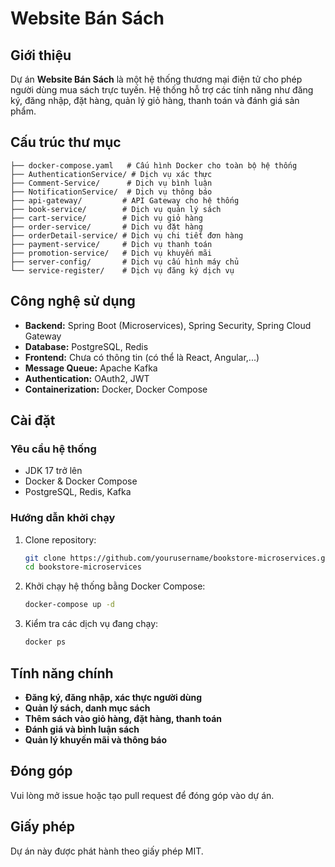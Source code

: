 # Website Bán Sách

## Giới thiệu
Dự án **Website Bán Sách** là một hệ thống thương mại điện tử cho phép người dùng mua sách trực tuyến. Hệ thống hỗ trợ các tính năng như đăng ký, đăng nhập, đặt hàng, quản lý giỏ hàng, thanh toán và đánh giá sản phẩm.

## Cấu trúc thư mục
```
├── docker-compose.yaml   # Cấu hình Docker cho toàn bộ hệ thống
├── AuthenticationService/ # Dịch vụ xác thực
├── Comment-Service/      # Dịch vụ bình luận
├── NotificationService/  # Dịch vụ thông báo
├── api-gateway/         # API Gateway cho hệ thống
├── book-service/        # Dịch vụ quản lý sách
├── cart-service/        # Dịch vụ giỏ hàng
├── order-service/       # Dịch vụ đặt hàng
├── orderDetail-service/ # Dịch vụ chi tiết đơn hàng
├── payment-service/     # Dịch vụ thanh toán
├── promotion-service/   # Dịch vụ khuyến mãi
├── server-config/       # Dịch vụ cấu hình máy chủ
└── service-register/    # Dịch vụ đăng ký dịch vụ
```

## Công nghệ sử dụng
- **Backend:** Spring Boot (Microservices), Spring Security, Spring Cloud Gateway
- **Database:** PostgreSQL, Redis
- **Frontend:** Chưa có thông tin (có thể là React, Angular,...)
- **Message Queue:** Apache Kafka
- **Authentication:** OAuth2, JWT
- **Containerization:** Docker, Docker Compose

## Cài đặt
### Yêu cầu hệ thống
- JDK 17 trở lên
- Docker & Docker Compose
- PostgreSQL, Redis, Kafka

### Hướng dẫn khởi chạy
1. Clone repository:
   ```bash
   git clone https://github.com/yourusername/bookstore-microservices.git
   cd bookstore-microservices
   ```
2. Khởi chạy hệ thống bằng Docker Compose:
   ```bash
   docker-compose up -d
   ```
3. Kiểm tra các dịch vụ đang chạy:
   ```bash
   docker ps
   ```

## Tính năng chính
- **Đăng ký, đăng nhập, xác thực người dùng**
- **Quản lý sách, danh mục sách**
- **Thêm sách vào giỏ hàng, đặt hàng, thanh toán**
- **Đánh giá và bình luận sách**
- **Quản lý khuyến mãi và thông báo**

## Đóng góp
Vui lòng mở issue hoặc tạo pull request để đóng góp vào dự án.

## Giấy phép
Dự án này được phát hành theo giấy phép MIT.


